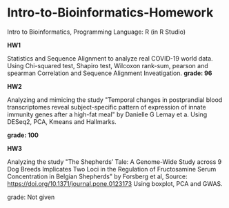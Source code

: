 # Intro-to-Bioinformatics-Homework
Intro to Bioinformatics, Programming Language: R (in R Studio)

**HW1**

Statistics and Sequence Alignment to analyze real COVID-19 world data.
Using Chi-squared test, Shapiro test, Wilcoxon rank-sum, pearson and spearman Correlation and  Sequence Alignment Inveatigation.
**grade: 96**

**HW2**

Analyzing and mimicing the study "Temporal changes in postprandial blood transcriptomes reveal subject-specific pattern of expression of innate immunity genes after a high-fat meal" by Danielle G Lemay et a.
Using DESeq2, PCA, Kmeans and Hallmarks.

**grade: 100**

**HW3**

Analyzing the study "The Shepherds’ Tale: A Genome-Wide Study across 9 Dog Breeds Implicates Two Loci in the Regulation of Fructosamine Serum Concentration in Belgian Shepherds" by Forsberg et al, Source: https://doi.org/10.1371/journal.pone.0123173
Using boxplot, PCA and GWAS.

grade: Not given
